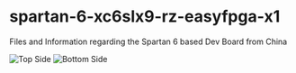 # spartan-6-xc6slx9-rz-easyfpga-x1
Files and Information regarding the Spartan 6 based Dev Board from China

![Top Side][top]
![Bottom Side][bottom]

[top]:https://raw.githubusercontent.com/wilhelmzeuschner/spartan-6-xc6slx9-rz-easyfpga-x1/master/images/board%20top.jpg
[bottom]:https://raw.githubusercontent.com/wilhelmzeuschner/spartan-6-xc6slx9-rz-easyfpga-x1/master/images/board%20bottom.jpg
